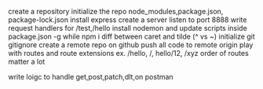 create a repository
initialize the repo
node_modules,package.json, package-lock.json
install express
create a server
listen to port 8888
write request handlers for /test,/hello
install nodemon and update scripts inside package.json
-g while npm i
diff between caret and tilde (^ vs ~)
initialize git
gitignore
create a remote repo on github
push all code to remote origin
play with routes and route extensions ex. /hello, /, hello/12, /xyz
order of routes matter a lot

write loigc to handle get,post,patch,dlt,on postman
